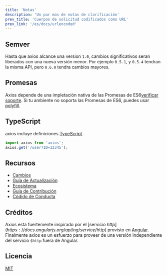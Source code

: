 ```yaml
---
title: 'Notas'
description: 'Un par mas de notas de clarificación'
prev_title: 'Cuerpos de solicitud codificados como URL'
prev_link: '/es/docs/urlencoded'
---
```


## Semver

Hasta que axios alcance una version `1.0`, cambios significativos seran liberados con una nueva versión menor. Por ejemplo `0.5.1`, y `0.5.4` tendran la misma API, pero `0.6.0` tendra cambios mayores.

## Promesas

Axios depende de una impletación nativa de las Promesas de ES6[verificar soporte](http://caniuse.com/promises).
Si tu ambiente no soporta las Promesas de ES6, puedes usar [polyfill](https://github.com/jakearchibald/es6-promise).

## TypeScript
axios incluye definiciones [TypeScript](http://typescriptlang.org).
```typescript
import axios from 'axios';
axios.get('/user?ID=12345');
```

## Recursos

* [Cambios](https://github.com/axios/axios/blob/master/CHANGELOG.md)
* [Guía de Actualización](https://github.com/axios/axios/blob/master/UPGRADE_GUIDE.md)
* [Ecosistema](https://github.com/axios/axios/blob/master/ECOSYSTEM.md)
* [Guía de Contribución](https://github.com/axios/axios/blob/master/CONTRIBUTING.md)
* [Códido de Conducta](https://github.com/axios/axios/blob/master/CODE_OF_CONDUCT.md)

## Créditos

Axios está fuertemente inspirado por el [servicio $http](https://docs.angularjs.org/api/ng/service/$http) provisto en [Angular](https://angularjs.org/). Finalmente axios es un esfuerzo para proveer de una versión independiente del servicio `$http` fuera de Angular.

## Licencia

[MIT](https://github.com/axios/axios/blob/master/LICENSE)